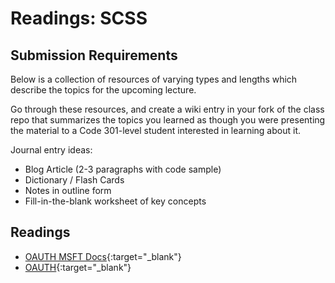 # Readings: SCSS

## Submission Requirements

Below is a collection of resources of varying types and lengths which describe the topics for the upcoming lecture.  

Go through these resources, and create a wiki entry in your fork of the class repo that summarizes the topics you learned as though you were presenting the material to a Code 301-level student interested in learning about it.

Journal entry ideas:
* Blog Article (2-3 paragraphs with code sample)
* Dictionary / Flash Cards
* Notes in outline form
* Fill-in-the-blank worksheet of key concepts

## Readings
- [OAUTH MSFT Docs](https://docs.microsoft.com/en-us/aspnet/core/security/authentication/social/?view=aspnetcore-2.1){:target="_blank"}
- [OAUTH](https://www.jerriepelser.com/blog/authenticate-oauth-aspnet-core-2){:target="_blank"}